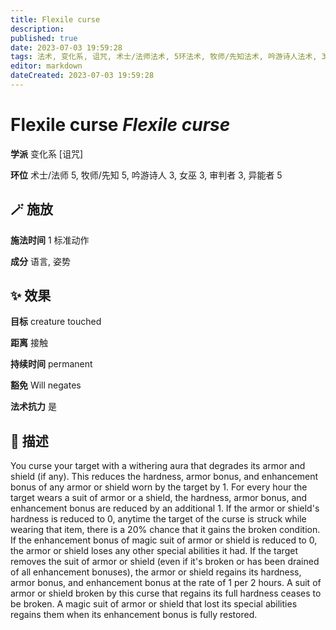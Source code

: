 ```yaml
---
title: Flexile curse
description: 
published: true
date: 2023-07-03 19:59:28
tags: 法术, 变化系, 诅咒, 术士/法师法术, 5环法术, 牧师/先知法术, 吟游诗人法术, 3环法术, 女巫法术, 审判者法术, 异能者法术
editor: markdown
dateCreated: 2023-07-03 19:59:28
---
```


# **Flexile curse** *Flexile curse*

**学派** 变化系 \[诅咒\] 

**环位** 术士/法师 5, 牧师/先知 5, 吟游诗人 3, 女巫 3, 审判者 3, 异能者 5

## 🪄 施放

**施法时间** 1 标准动作

**成分** 语言, 姿势

## ✨ 效果 

**目标** creature touched 

**距离** 接触  

**持续时间** permanent 

**豁免** Will negates

**法术抗力** 是

## 📖 描述

You curse your target with a withering aura that degrades its armor and shield (if any). This reduces the hardness, armor bonus, and enhancement bonus of any armor or shield worn by the target by 1. For every hour the target wears a suit of armor or a shield, the hardness, armor bonus, and enhancement bonus are reduced by an additional 1. If the armor or shield's hardness is reduced to 0, anytime the target of the curse is struck while wearing that item, there is a 20% chance that it gains the broken condition. If the enhancement bonus of magic suit of armor or shield is reduced to 0, the armor or shield loses any other special abilities it had.  If the target removes the suit of armor or shield (even if it's broken or has been drained of all enhancement bonuses), the armor or shield regains its hardness, armor bonus, and enhancement bonus at the rate of 1 per 2 hours. A suit of armor or shield broken by this curse that regains its full hardness ceases to be broken. A magic suit of armor or shield that lost its special abilities regains them when its enhancement bonus is fully restored.
    